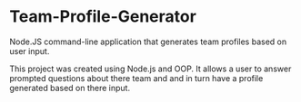 # Team-Profile-Generator
Node.JS command-line application that generates team profiles based on user input.

This project was created using Node.js and OOP. It allows a user to answer prompted questions about there team and and in turn have a profile generated based on there input.


